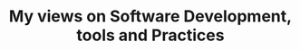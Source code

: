 ---
permalink: /dev/
title: "My views on Software Development, tools and Practices"
layout: category
taxonomy: development
entries_layout: list
header:
  overlay_color: "#111"

---